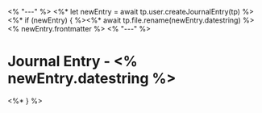 <% "---" %>
<%* let newEntry = await tp.user.createJournalEntry(tp) %><%* if (newEntry) { %><%* await tp.file.rename(newEntry.datestring) %>
<% newEntry.frontmatter %>
<% "---" %>
# Journal Entry - <% newEntry.datestring %>

<%* } %>